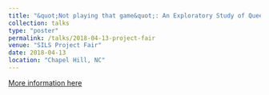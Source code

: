 ```yaml
---
title: "&quot;Not playing that game&quot;: An Exploratory Study of Queer Men&apos;s Health Information Behavior on Location-Aware Dating and Sex-Seeking Mobile Applications"
collection: talks
type: "poster"
permalink: /talks/2018-04-13-project-fair
venue: "SILS Project Fair"
date: 2018-04-13
location: "Chapel Hill, NC"
---
```


[More information here](https://academic.mattweirick.com/files/matthewjohnson.silsfairposter.pdf)
